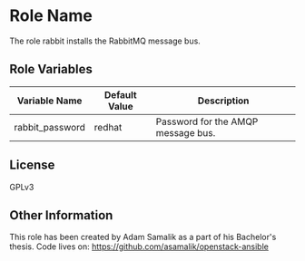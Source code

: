 Role Name
=========

The role rabbit installs the RabbitMQ message bus.


Role Variables
--------------

| Variable Name | Default Value | Description
| --- | --- | --- |
| rabbit_password | redhat | Password for the AMQP message bus. |


License
-------

GPLv3


Other Information
-----------------

This role has been created by Adam Samalik as a part of his Bachelor's thesis.
Code lives on: https://github.com/asamalik/openstack-ansible
